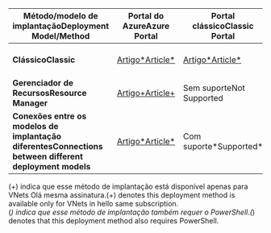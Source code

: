 | <span data-ttu-id="a6b22-101">**Método/modelo de implantação**</span><span class="sxs-lookup"><span data-stu-id="a6b22-101">**Deployment Model/Method**</span></span> | <span data-ttu-id="a6b22-102">**Portal do Azure**</span><span class="sxs-lookup"><span data-stu-id="a6b22-102">**Azure Portal**</span></span> | <span data-ttu-id="a6b22-103">**Portal clássico**</span><span class="sxs-lookup"><span data-stu-id="a6b22-103">**Classic Portal**</span></span> | <span data-ttu-id="a6b22-104">**PowerShell**</span><span class="sxs-lookup"><span data-stu-id="a6b22-104">**PowerShell**</span></span> | <span data-ttu-id="a6b22-105">**CLI**</span><span class="sxs-lookup"><span data-stu-id="a6b22-105">**CLI**</span></span> |
| --- | --- | --- | --- | --- |
| <span data-ttu-id="a6b22-106">**Clássico**</span><span class="sxs-lookup"><span data-stu-id="a6b22-106">**Classic**</span></span> |[<span data-ttu-id="a6b22-107">Artigo*</span><span class="sxs-lookup"><span data-stu-id="a6b22-107">Article*</span></span>](../articles/vpn-gateway/vpn-gateway-howto-vnet-vnet-portal-classic.md)|[<span data-ttu-id="a6b22-108">Artigo*</span><span class="sxs-lookup"><span data-stu-id="a6b22-108">Article*</span></span>](../articles/vpn-gateway/virtual-networks-configure-vnet-to-vnet-connection.md) |<span data-ttu-id="a6b22-109">Suportado</span><span class="sxs-lookup"><span data-stu-id="a6b22-109">Supported</span></span> | <span data-ttu-id="a6b22-110">Sem suporte</span><span class="sxs-lookup"><span data-stu-id="a6b22-110">Not Supported</span></span>|
| <span data-ttu-id="a6b22-111">**Gerenciador de Recursos**</span><span class="sxs-lookup"><span data-stu-id="a6b22-111">**Resource Manager**</span></span> |[<span data-ttu-id="a6b22-112">Artigo+</span><span class="sxs-lookup"><span data-stu-id="a6b22-112">Article+</span></span>](../articles/vpn-gateway/vpn-gateway-howto-vnet-vnet-resource-manager-portal.md) |<span data-ttu-id="a6b22-113">Sem suporte</span><span class="sxs-lookup"><span data-stu-id="a6b22-113">Not Supported</span></span> |[<span data-ttu-id="a6b22-114">Artigo</span><span class="sxs-lookup"><span data-stu-id="a6b22-114">Article</span></span>](../articles/vpn-gateway/vpn-gateway-vnet-vnet-rm-ps.md) |[<span data-ttu-id="a6b22-115">Artigo</span><span class="sxs-lookup"><span data-stu-id="a6b22-115">Article</span></span>](../articles/vpn-gateway/vpn-gateway-howto-vnet-vnet-cli.md)
| <span data-ttu-id="a6b22-116">**Conexões entre os modelos de implantação diferentes**</span><span class="sxs-lookup"><span data-stu-id="a6b22-116">**Connections between different deployment models**</span></span> |[<span data-ttu-id="a6b22-117">Artigo*</span><span class="sxs-lookup"><span data-stu-id="a6b22-117">Article*</span></span>](../articles/vpn-gateway/vpn-gateway-connect-different-deployment-models-portal.md) |<span data-ttu-id="a6b22-118">Com suporte*</span><span class="sxs-lookup"><span data-stu-id="a6b22-118">Supported*</span></span> |[<span data-ttu-id="a6b22-119">Artigo</span><span class="sxs-lookup"><span data-stu-id="a6b22-119">Article</span></span>](../articles/vpn-gateway/vpn-gateway-connect-different-deployment-models-powershell.md) | <span data-ttu-id="a6b22-120">Sem suporte</span><span class="sxs-lookup"><span data-stu-id="a6b22-120">Not Supported</span></span> |

<span data-ttu-id="a6b22-121">(+) indica que esse método de implantação está disponível apenas para VNets Olá mesma assinatura.</span><span class="sxs-lookup"><span data-stu-id="a6b22-121">(+) denotes this deployment method is available only for VNets in hello same subscription.</span></span><br>
<span data-ttu-id="a6b22-122">(*) indica que esse método de implantação também requer o PowerShell.</span><span class="sxs-lookup"><span data-stu-id="a6b22-122">(*) denotes that this deployment method also requires PowerShell.</span></span>